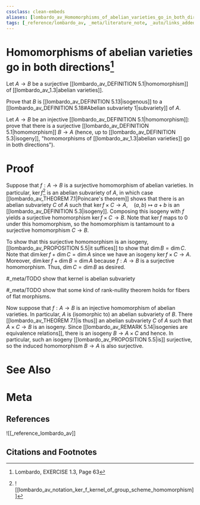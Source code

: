 ```yaml
---
cssclass: clean-embeds
aliases: [lombardo_av_Homomorphisms_of_abelian_varieties_go_in_both_directions]
tags: [_reference/lombardo_av, _meta/literature_note, _auto/links_added, _meta/TODO/change_title, _meta/example, _meta/exercise, _meta/proof]
---
```

# Homomorphisms of abelian varieties go in both directions[^1]
Let $A \rightarrow B$ be a surjective [[lombardo_av_DEFINITION 5.1|homomorphism]] of [[lombardo_av_1.3|abelian varieties]]. 

Prove that $B$ is [[lombardo_av_DEFINITION 5.13|isogenous]] to a [[lombardo_av_DEFINITION 5.18#Abelian subvariety 1|subvariety]] of $A$.

Let $A \rightarrow B$ be an injective [[lombardo_av_DEFINITION 5.1|homomorphism]]: prove that there is a surjective [[lombardo_av_DEFINITION 5.1|homomorphism]] $B \rightarrow A$ (hence, up to [[lombardo_av_DEFINITION 5.3|isogeny]], "homomorphisms of [[lombardo_av_1.3|abelian varieties]] go in both directions").

# Proof
Suppose that $f: A \to B$ is a surjective homomorphism of abelian varieties. In particular, $\ker f$[^2] is an abelian subvariety of $A$, in which case [[lombardo_av_THEOREM 7.1|Poincare's theorem]] shows that there is an abelian subvariety $C$ of $A$ such that $\ker f \times C \to A, \quad (a,b) \mapsto a+b$ is an [[lombardo_av_DEFINITION 5.3|isogeny]]. Composing this isogeny with $f$ yields a surjective homomorphism $\ker f \times C \to B$. Note that $\ker f$ maps to $0$ under this homomorphism, so the homomorphism is tantamount to a surjective homomorphism $C \to B$.

To show that this surjective homomorphism is an isogeny, [[lombardo_av_PROPOSITION 5.5|it suffices]] to show that $\dim B = \dim C$. Note that $\dim \ker f + \dim C = \dim A$ since we have an isogeny $\ker f \times C \to A$. Moreover, $\dim \ker f + \dim B = \dim A$ because $f: A \to B$ is a surjective homomorphism. Thus, $\dim C = \dim B$ as desired.

#_meta/TODO show that kernel is abelian subvariety

#_meta/TODO show that some kind of rank-nullity theorem holds for fibers of flat morphisms.

[^2]: ![[lombardo_av_notation_ker_f_kernel_of_group_scheme_homomorphism]]


Now suppose that $f: A \to B$ is an injective homomorphism of abelian varieties. In particular, $A$ is (isomorphic to) an abelian subvariety of $B$. There [[lombardo_av_THEOREM 7.1|is thus]] an abelian subvariety $C$ of $A$ such that $A \times C \to B$ is an isogeny. Since [[lombardo_av_REMARK 5.14|isogenies are equivalence relations]], there is an isogeny $B \to A \times C$ and hence. In particular, such an isogeny [[lombardo_av_PROPOSITION 5.5|is]] surjective, so the induced homomorphism $B \to A$ is also surjective.

# See Also

# Meta
## References
![[_reference_lombardo_av]]

## Citations and Footnotes
[^1]: Lombardo, EXERCISE 1.3, Page 63